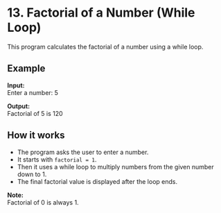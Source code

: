 # 13. Factorial of a Number (While Loop)

This program calculates the factorial of a number using a while loop.

## Example

**Input:**  
Enter a number: 5

**Output:**  
Factorial of 5 is 120

## How it works

- The program asks the user to enter a number.
- It starts with `factorial = 1`.
- Then it uses a while loop to multiply numbers from the given number down to 1.
- The final factorial value is displayed after the loop ends.

**Note:**  
Factorial of 0 is always 1.
